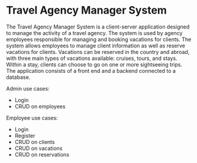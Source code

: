 # Travel Agency Manager System

The Travel Agency Manager System is a client-server application designed to manage the activity of a travel agency. The system is used by agency employees responsible for managing and booking vacations for clients. The system allows employees to manage client information as well as reserve vacations for clients.
Vacations can be reserved in the country and abroad, with three main types of vacations available: cruises, tours, and stays. Within a stay, clients can choose to go on one or more sightseeing trips.
The application consists of a front end and a backend connected to a database.

Admin use cases:
- Login
- CRUD on employees

Employee use cases:
- Login
- Register
- CRUD on clients
- CRUD on vacations
- CRUD on reservations
